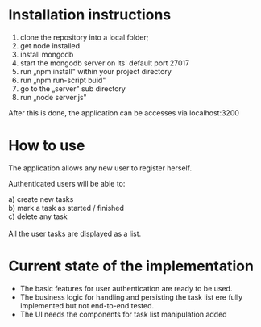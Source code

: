 # Installation instructions

1. clone the repository into a local folder;
2. get node installed
3. install mongodb
4. start the mongodb server on its&#39; default port 27017
5. run „npm install&quot; within your project directory
6. run „npm run-script buid&quot;
7. go to the „server&quot; sub directory
8. run „node server.js&quot;

After this is done, the application can be accesses via localhost:3200

# How to use

The application allows any new user to register herself.

Authenticated users will be able to:

a) create new tasks<br>
b) mark a task as started / finished<br>
c) delete any task<br>
<br>
All the user tasks are displayed as a list.

# Current state of the implementation

- The basic features for user authentication are ready to be used.
- The business logic for handling and persisting the task list ere fully implemented but not end-to-end tested.
- The UI needs the components for task list manipulation added
